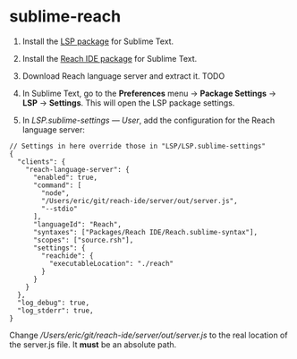 # sublime-reach

1. Install the [LSP package](https://github.com/sublimelsp/LSP) for Sublime Text.

2. Install the [Reach IDE package](https://github.com/chrisnevers/reach-ide-sublime) for Sublime Text.

2. Download Reach language server and extract it. TODO

3. In Sublime Text, go to the **Preferences** menu → **Package Settings** → **LSP** → **Settings**. This will open the LSP package settings.

4. In _LSP.sublime-settings — User_, add the configuration for the Reach language server:

```
// Settings in here override those in "LSP/LSP.sublime-settings"
{
  "clients": {
    "reach-language-server": {
      "enabled": true,
      "command": [
        "node",
        "/Users/eric/git/reach-ide/server/out/server.js",
        "--stdio"
      ],
      "languageId": "Reach",
      "syntaxes": ["Packages/Reach IDE/Reach.sublime-syntax"],
      "scopes": ["source.rsh"],
      "settings": {
        "reachide": {
          "executableLocation": "./reach"
        }
      }
    }
  },
  "log_debug": true,
  "log_stderr": true,
}
```

   Change _/Users/eric/git/reach-ide/server/out/server.js_ to the real location of the server.js file. It **must** be an absolute path.


